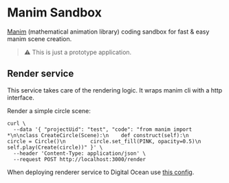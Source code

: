 # Manim Sandbox

[Manim](https://www.manim.community/) (mathematical animation library) coding sandbox for fast & easy manim scene creation.

> ⚠️ This is just a prototype application.

## Render service

This service takes care of the rendering logic. It wraps manim cli with a http interface.

Render a simple circle scene:
```shell
curl \
  --data '{ "projectUid": "test", "code": "from manim import *\n\nclass CreateCircle(Scene):\n    def construct(self):\n        circle = Circle()\n        circle.set_fill(PINK, opacity=0.5)\n        self.play(Create(circle))" }' \
  --header 'Content-Type: application/json' \
  --request POST http://localhost:3000/render
```

When deploying renderer service to Digital Ocean use [this config](./manim-sandbox.yaml).
